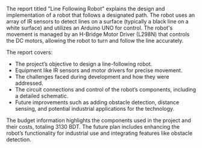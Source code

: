 The report titled "Line Following Robot" explains the design and implementation of a robot that follows a designated path. The robot uses an array of IR sensors to detect lines on a surface (typically a black line on a white surface) and utilizes an Arduino UNO for control. The robot's movement is managed by an H-Bridge Motor Driver (L298N) that controls the DC motors, allowing the robot to turn and follow the line accurately.

The report covers:
- The project’s objective to design a line-following robot.
- Equipment like IR sensors and motor drivers for precise movement.
- The challenges faced during development and how they were addressed.
- The circuit connections and control of the robot’s components, including a detailed schematic.
- Future improvements such as adding obstacle detection, distance sensing, and potential industrial applications for the technology.

The budget information highlights the components used in the project and their costs, totaling 3130 BDT. The future plan includes enhancing the robot’s functionality for industrial use and integrating features like obstacle detection.
